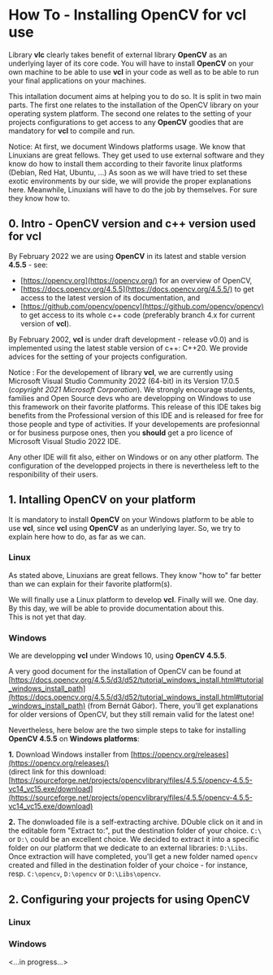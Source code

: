 # How To - Installing OpenCV for vcl use

Library **vlc** clearly takes benefit of external library **OpenCV** as an 
underlying layer of its core code. You will have to install **OpenCV** on 
your own machine to be able to use **vcl** in your code as well as to be 
able to run your final applications on your machines.

This intallation document aims at helping you to do so. It is split in two 
main parts. The first one relates to the installation of the OpenCV library 
on your operating system platform. The second one relates to the setting of 
your projects configurations to get access to any **OpenCV** goodies that 
are mandatory for **vcl** to compile and run.

Notice: At first, we document Windows platforms usage. We know that Linuxians 
are great fellows. They get used to use external software and they know do 
how to install them according to their favorite linux platforms (Debian, 
Red Hat, Ubuntu, ...) As soon as we will have tried to set these exotic 
environments by our side, we will provide the proper explanations here. 
Meanwhile, Linuxians will have to do the job by themselves. For sure they 
know how to.


## 0. Intro - OpenCV version and c++ version used for vcl

By February 2022 we are using **OpenCV** in its latest and stable version 
**4.5.5** - see:
- [https://opencv.org](https://opencv.org/) for an overview of OpenCV,
- [https://docs.opencv.org/4.5.5](https://docs.opencv.org/4.5.5/) to get 
  access to the latest version of its documentation, and
- [https://github.com/opencv/opencv](https://github.com/opencv/opencv) to 
  get access to its whole c++ code (preferably branch 4.x for current 
  version of **vcl**).
  
By February 2002, **vcl** is under draft development - release v0.0) and 
is implemented using the latest stable version of c++: C++20. We provide 
advices for the setting of your projects configuration.

Notice : For the developement of library **vcl**, we are currently using 
Microsoft Visual Studio Community 2022 (64-bit) in its Version 17.0.5 
(*copyright 2021 Microsoft Corporation*). We strongly encourage students, 
families and Open Source devs who are developping on Windows to use this 
framework on their favorite platforms. This release of this IDE takes big 
benefits from the Professional version of this IDE and is released for free 
for those people and type of activities. If your developements are 
profesionnal or for business purpose ones, then you **should** get a pro 
licence of Microsoft Visual Studio 2022 IDE.

Any other IDE will fit also, either on Windows or on any other platform. 
The configuration of the developped projects in there is nevertheless left 
to the responibility of their users. 




## 1. Intalling OpenCV on your platform

It is mandatory to install **OpenCV** on your Windows platform to be able 
to use **vcl**, since **vcl** using **OpenCV** as an underlying layer. So,
we try to explain here how to do, as far as we can.


### Linux

As stated above, Linuxians are great fellows. They know "how to" far better 
than we can explain for their favorite platform(s).

We will finally use a Linux platform to develop **vcl**. Finally will we. 
One day. By this day, we will be able to provide documentation about this.  
This is not yet that day.


### Windows

We are developping **vcl** under Windows 10, using **OpenCV 4.5.5**.

A very good document for the installation of OpenCV can be found at [https://docs.opencv.org/4.5.5/d3/d52/tutorial_windows_install.html#tutorial_windows_install_path](https://docs.opencv.org/4.5.5/d3/d52/tutorial_windows_install.html#tutorial_windows_install_path)
(from Bernát Gábor). There, you'll get explanations for older versions of OpenCV, but they still 
remain valid for the latest one!

Nevertheless, here below are the two simple steps to take for installing
**OpenCV 4.5.5** on **Windows platforms**:

**1.** Download Windows installer from [https://opencv.org/releases](https://opencv.org/releases/)  
(direct link for this download: [https://sourceforge.net/projects/opencvlibrary/files/4.5.5/opencv-4.5.5-vc14_vc15.exe/download](https://sourceforge.net/projects/opencvlibrary/files/4.5.5/opencv-4.5.5-vc14_vc15.exe/download)

**2.** The donwloaded file is a self-extracting archive. DOuble click on it 
and in the editable form "Extract to:", put the destination folder of your 
choice. `C:\` or `D:\` could be an excellent choice. We decided to extract 
it into a specific folder on our platform that we dedicate to an external 
libraries: `D:\Libs`.  
Once extraction will have completed, you'll get a new folder named `opencv` 
created and filled in the destination folder of your choice - for instance, 
resp. `C:\opencv`, `D:\opencv` or `D:\Libs\opencv`.



## 2. Configuring your projects for using OpenCV

### Linux

### Windows


<...in progress...>